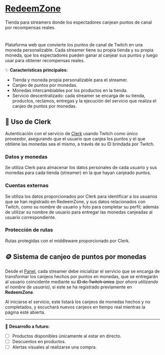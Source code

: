 # [RedeemZone](https://redeemzone.vercel.app/)

Tienda para streamers donde los espectadores canjean puntos de canal por recompensas reales.

#

Plataforma web que convierte los puntos de canal de Twitch en una moneda personalizable. Cada streamer tiene su propia tienda y su propia moneda, que los espectadores pueden ganar al canjear sus puntos y luego usar para obtener recompensas reales.

✨ **Características principales:**
- Tienda y moneda propia personalizable para el streamer.
- Canjeo de puntos por monedas.
- Monedas intercambiables por los productos en la tienda.
- Servicio descentralizado: cada streamer se encarga de su tienda, productos, reclamos, entregas y la ejecución del servicio que realiza el canjeo de puntos por monedas.

## 🔐 Uso de Clerk

Autenticación con el servicio de [Clerk](https://clerk.dev/) usando Twitch como único proveedor, asegurando que el usuario que canjea los puntos y el que obtiene las monedas sea el mismo, a través de su ID brindada por Twitch.

### Datos y monedas

Se utiliza Clerk para almacenar los datos personales de cada usuario y sus monedas para cada tienda (streamer) en la que hayan canjeado puntos.

### Cuentas externas

Se utiliza los datos proporcionados por Clerk para identificar a los usuarios que se han registrado en RedeemZone, y sus datos relacionados con Twitch, como su nombre de usuario y foto para completar su perfil; además de utilizar su nombre de usuario para entregar las monedas canjeadas al usuario correspondiente.

### Protección de rutas

Rutas protegidas con el middleware proporcionado por Clerk.

## 🪙 Sistema de canjeo de puntos por monedas

Desde el [Panel](https://redeemzone.vercel.app/panel), cada streamer debe inicializar el servicio que se encarga de transformar los canjeos hechos por puntos en monedas, que se entregarán al usuario coincidente mediante su ~~ID de Twitch única~~ *(por ahora utilizando el nombre de usuario)*, si este se ha registrado previamente en **RedeemZone**.

Al iniciarse el servicio, este listará los canjeos de monedas hechos y no completados, y escuchará nuevos canjeos en tiempo real mientras la página esté abierta.

---

🚀 **Desarrollo a futuro:**
- [ ] Productos disponibles únicamente al estar en directo.
- [ ] Descuentos en productos.
- [ ] Alertas visuales al realizarse una compra.
